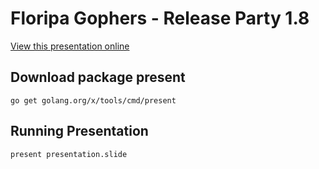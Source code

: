 # Floripa Gophers - Release Party 1.8

[View this presentation online](https://talks.godoc.org/github.com/NeowayLabs/presentations/golang/go-1.8-release-party/presentation.slide)

## Download package present

```
go get golang.org/x/tools/cmd/present
```

## Running Presentation

```
present presentation.slide
```
